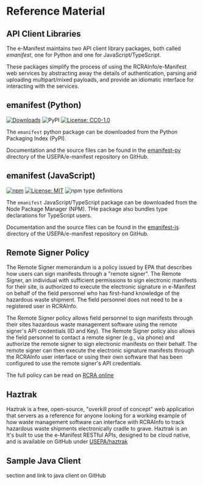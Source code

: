 # Reference Material

## API Client Libraries

The e-Manifest maintains two API client library packages, both called _emanifest_, one for Python and one for
JavaScript/TypeScript.

These packages simplify the process of using the RCRAInfo/e-Manifest web services by abstracting away the details of
authentication, parsing and uploading multipart/mixed payloads, and provide an idiomatic interface for interacting with
the services.

## emanifest (Python)

[![Downloads](https://pepy.tech/badge/emanifest)](https://pepy.tech/project/emanifest)
![PyPI](https://img.shields.io/pypi/v/emanifest)
[![License: CC0-1.0](https://img.shields.io/badge/License-CC0_1.0-lightgrey.svg)](http://creativecommons.org/publicdomain/zero/1.0/)

The `emanifest` python package can be downloaded from the Python Packaging Index (PyPI).

Documentation and the source files can be found in
the [emanifest-py](https://github.com/USEPA/e-manifest/tree/master/emanifest-py) directory of
the USEPA/e-manifest repository on GitHub.

## emanifest (JavaScript)

[![npm](https://img.shields.io/npm/dt/emanifest.svg)]()
[![License: MIT](https://img.shields.io/badge/License-MIT-yellow.svg)](https://opensource.org/licenses/MIT)
![npm type definitions](https://img.shields.io/npm/types/emanifest)

The `emanifest` JavaScript/TypeScript package can be downloaded from the Node Package Manager (NPM). THe package also
bundles type declarations for TypeScript users.

Documentation and the source files can be found in
the [emanifest-js](https://github.com/USEPA/e-manifest/tree/master/emanifest-js) directory of the USEPA/e-manifest
repository on GitHub.

## Remote Signer Policy

The Remote Signer memorandum is a policy issued by EPA that describes how users can sign manifests through a "remote
signer". The Remote Signer, an individual with sufficient permissions to sign electronic manifests for their site, is
authorized to execute the electronic signature in e-Manifest on behalf of the field personnel who has first-hand
knowledge of the hazardous waste shipment. The field personnel does not need to be a registered user in RCRAInfo.

The Remote Signer policy allows field personnel to sign manifests through their sites hazardous waste management
software using the remote signer's API credentials (ID and Key). The Remote Signer policy also allows the field
personnel to contact a remote signer (e.g., via phone) and authorize the remote signer to sign electronic manifests on
their behalf. The remote signer can then execute the electronic signature manifests through the RCRAInfo user interface
or using their own software that has been configured to use the remote signer's API credentials.

The full policy can be read on [RCRA online](https://rcrapublic.epa.gov/files/14956.pdf)

## Haztrak

Haztrak is a free, open-source, "overkill proof of concept" web application that servers as a reference
for anyone looking for a working example of how waste management software can interface with RCRAInfo
to track hazardous waste shipments electronically cradle to grave. Haztrak is an  
It's built to use the e-Manifest RESTful APIs, designed to be cloud native,
and is available on GitHub under [USEPA/haztrak](https://github.com/USEPA/haztrak)

## Sample Java Client

section and link to java client on GitHub
